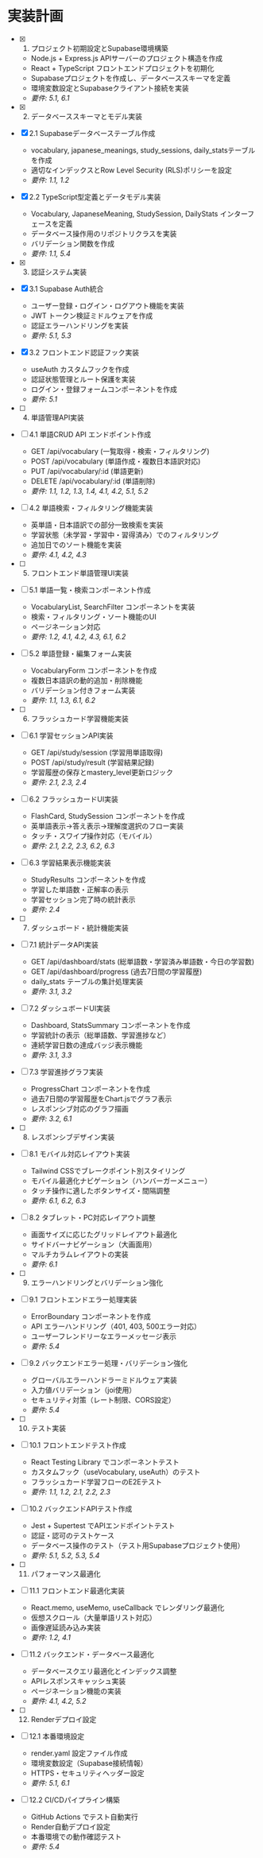 # 実装計画

- [x] 1. プロジェクト初期設定とSupabase環境構築
  - Node.js + Express.js APIサーバーのプロジェクト構造を作成
  - React + TypeScript フロントエンドプロジェクトを初期化
  - Supabaseプロジェクトを作成し、データベーススキーマを定義
  - 環境変数設定とSupabaseクライアント接続を実装
  - _要件: 5.1, 6.1_

- [x] 2. データベーススキーマとモデル実装
- [x] 2.1 Supabaseデータベーステーブル作成
  - vocabulary, japanese_meanings, study_sessions, daily_statsテーブルを作成
  - 適切なインデックスとRow Level Security (RLS)ポリシーを設定
  - _要件: 1.1, 1.2_

- [x] 2.2 TypeScript型定義とデータモデル実装
  - Vocabulary, JapaneseMeaning, StudySession, DailyStats インターフェースを定義
  - データベース操作用のリポジトリクラスを実装
  - バリデーション関数を作成
  - _要件: 1.1, 5.4_

- [x] 3. 認証システム実装
- [x] 3.1 Supabase Auth統合
  - ユーザー登録・ログイン・ログアウト機能を実装
  - JWT トークン検証ミドルウェアを作成
  - 認証エラーハンドリングを実装
  - _要件: 5.1, 5.3_

- [x] 3.2 フロントエンド認証フック実装
  - useAuth カスタムフックを作成
  - 認証状態管理とルート保護を実装
  - ログイン・登録フォームコンポーネントを作成
  - _要件: 5.1_

- [ ] 4. 単語管理API実装
- [ ] 4.1 単語CRUD API エンドポイント作成
  - GET /api/vocabulary (一覧取得・検索・フィルタリング)
  - POST /api/vocabulary (単語作成・複数日本語訳対応)
  - PUT /api/vocabulary/:id (単語更新)
  - DELETE /api/vocabulary/:id (単語削除)
  - _要件: 1.1, 1.2, 1.3, 1.4, 4.1, 4.2, 5.1, 5.2_

- [ ] 4.2 単語検索・フィルタリング機能実装
  - 英単語・日本語訳での部分一致検索を実装
  - 学習状態（未学習・学習中・習得済み）でのフィルタリング
  - 追加日でのソート機能を実装
  - _要件: 4.1, 4.2, 4.3_

- [ ] 5. フロントエンド単語管理UI実装
- [ ] 5.1 単語一覧・検索コンポーネント作成
  - VocabularyList, SearchFilter コンポーネントを実装
  - 検索・フィルタリング・ソート機能のUI
  - ページネーション対応
  - _要件: 1.2, 4.1, 4.2, 4.3, 6.1, 6.2_

- [ ] 5.2 単語登録・編集フォーム実装
  - VocabularyForm コンポーネントを作成
  - 複数日本語訳の動的追加・削除機能
  - バリデーション付きフォーム実装
  - _要件: 1.1, 1.3, 6.1, 6.2_

- [ ] 6. フラッシュカード学習機能実装
- [ ] 6.1 学習セッションAPI実装
  - GET /api/study/session (学習用単語取得)
  - POST /api/study/result (学習結果記録)
  - 学習履歴の保存とmastery_level更新ロジック
  - _要件: 2.1, 2.3, 2.4_

- [ ] 6.2 フラッシュカードUI実装
  - FlashCard, StudySession コンポーネントを作成
  - 英単語表示→答え表示→理解度選択のフロー実装
  - タッチ・スワイプ操作対応（モバイル）
  - _要件: 2.1, 2.2, 2.3, 6.2, 6.3_

- [ ] 6.3 学習結果表示機能実装
  - StudyResults コンポーネントを作成
  - 学習した単語数・正解率の表示
  - 学習セッション完了時の統計表示
  - _要件: 2.4_

- [ ] 7. ダッシュボード・統計機能実装
- [ ] 7.1 統計データAPI実装
  - GET /api/dashboard/stats (総単語数・学習済み単語数・今日の学習数)
  - GET /api/dashboard/progress (過去7日間の学習履歴)
  - daily_stats テーブルの集計処理実装
  - _要件: 3.1, 3.2_

- [ ] 7.2 ダッシュボードUI実装
  - Dashboard, StatsSummary コンポーネントを作成
  - 学習統計の表示（総単語数、学習進捗など）
  - 連続学習日数の達成バッジ表示機能
  - _要件: 3.1, 3.3_

- [ ] 7.3 学習進捗グラフ実装
  - ProgressChart コンポーネントを作成
  - 過去7日間の学習履歴をChart.jsでグラフ表示
  - レスポンシブ対応のグラフ描画
  - _要件: 3.2, 6.1_

- [ ] 8. レスポンシブデザイン実装
- [ ] 8.1 モバイル対応レイアウト実装
  - Tailwind CSSでブレークポイント別スタイリング
  - モバイル最適化ナビゲーション（ハンバーガーメニュー）
  - タッチ操作に適したボタンサイズ・間隔調整
  - _要件: 6.1, 6.2, 6.3_

- [ ] 8.2 タブレット・PC対応レイアウト調整
  - 画面サイズに応じたグリッドレイアウト最適化
  - サイドバーナビゲーション（大画面用）
  - マルチカラムレイアウトの実装
  - _要件: 6.1_

- [ ] 9. エラーハンドリングとバリデーション強化
- [ ] 9.1 フロントエンドエラー処理実装
  - ErrorBoundary コンポーネントを作成
  - API エラーハンドリング（401, 403, 500エラー対応）
  - ユーザーフレンドリーなエラーメッセージ表示
  - _要件: 5.4_

- [ ] 9.2 バックエンドエラー処理・バリデーション強化
  - グローバルエラーハンドラーミドルウェア実装
  - 入力値バリデーション（joi使用）
  - セキュリティ対策（レート制限、CORS設定）
  - _要件: 5.4_

- [ ] 10. テスト実装
- [ ] 10.1 フロントエンドテスト作成
  - React Testing Library でコンポーネントテスト
  - カスタムフック（useVocabulary, useAuth）のテスト
  - フラッシュカード学習フローのE2Eテスト
  - _要件: 1.1, 1.2, 2.1, 2.2, 2.3_

- [ ] 10.2 バックエンドAPIテスト作成
  - Jest + Supertest でAPIエンドポイントテスト
  - 認証・認可のテストケース
  - データベース操作のテスト（テスト用Supabaseプロジェクト使用）
  - _要件: 5.1, 5.2, 5.3, 5.4_

- [ ] 11. パフォーマンス最適化
- [ ] 11.1 フロントエンド最適化実装
  - React.memo, useMemo, useCallback でレンダリング最適化
  - 仮想スクロール（大量単語リスト対応）
  - 画像遅延読み込み実装
  - _要件: 1.2, 4.1_

- [ ] 11.2 バックエンド・データベース最適化
  - データベースクエリ最適化とインデックス調整
  - APIレスポンスキャッシュ実装
  - ページネーション機能の実装
  - _要件: 4.1, 4.2, 5.2_

- [ ] 12. Renderデプロイ設定
- [ ] 12.1 本番環境設定
  - render.yaml 設定ファイル作成
  - 環境変数設定（Supabase接続情報）
  - HTTPS・セキュリティヘッダー設定
  - _要件: 5.1, 6.1_

- [ ] 12.2 CI/CDパイプライン構築
  - GitHub Actions でテスト自動実行
  - Render自動デプロイ設定
  - 本番環境での動作確認テスト
  - _要件: 5.4_